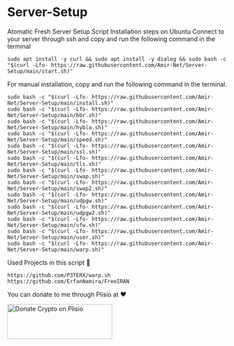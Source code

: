 # Server-Setup
Atomatic Fresh Server Setup Script
Installation steps on Ubuntu
Connect to your server through ssh and copy and run the following command in the terminal
```
sudo apt install -y curl && sudo apt install -y dialog && sudo bash -c "$(curl -Lfo- https://raw.githubusercontent.com/Amir-Net/Server-Setup/main/start.sh)"
```

For manual installation, copy and run the following command in the terminal.
```
sudo bash -c "$(curl -Lfo- https://raw.githubusercontent.com/Amir-Net/Server-Setup/main/install.sh)"
sudo bash -c "$(curl -Lfo- https://raw.githubusercontent.com/Amir-Net/Server-Setup/main/bbr.sh)"
sudo bash -c "$(curl -Lfo- https://raw.githubusercontent.com/Amir-Net/Server-Setup/main/hybla.sh)"
sudo bash -c "$(curl -Lfo- https://raw.githubusercontent.com/Amir-Net/Server-Setup/main/speed.sh)"
sudo bash -c "$(curl -Lfo- https://raw.githubusercontent.com/Amir-Net/Server-Setup/main/ssl.sh)"
sudo bash -c "$(curl -Lfo- https://raw.githubusercontent.com/Amir-Net/Server-Setup/main/tls.sh)"
sudo bash -c "$(curl -Lfo- https://raw.githubusercontent.com/Amir-Net/Server-Setup/main/swap.sh)"
sudo bash -c "$(curl -Lfo- https://raw.githubusercontent.com/Amir-Net/Server-Setup/main/swap2.sh)"
sudo bash -c "$(curl -Lfo- https://raw.githubusercontent.com/Amir-Net/Server-Setup/main/udpgw.sh)"
sudo bash -c "$(curl -Lfo- https://raw.githubusercontent.com/Amir-Net/Server-Setup/main/udpgw2.sh)"
sudo bash -c "$(curl -Lfo- https://raw.githubusercontent.com/Amir-Net/Server-Setup/main/ufw.sh)"
sudo bash -c "$(curl -Lfo- https://raw.githubusercontent.com/Amir-Net/Server-Setup/main/user.sh)"
sudo bash -c "$(curl -Lfo- https://raw.githubusercontent.com/Amir-Net/Server-Setup/main/warp.sh)"
```
Used Projects in this script 🙏
```
https://github.com/P3TERX/warp.sh
https://github.com/ErfanNamira/FreeIRAN
```
You can donate to me through Plisio at ❤️

<a href="https://plisio.net/donate/f_9qcQRU" target="_blank"><img src="https://plisio.net/img/donate/donate_light_icons_color.png" alt="Donate Crypto on Plisio" width="240" height="80" /></a>
